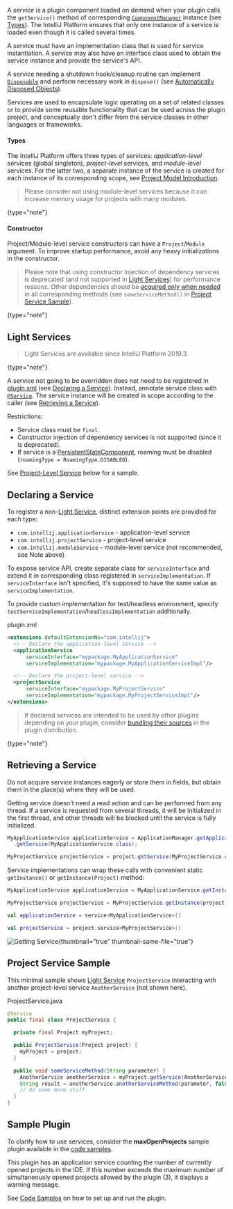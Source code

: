 [//]: # (title: Services)

<!-- Copyright 2000-2022 JetBrains s.r.o. and contributors. Use of this source code is governed by the Apache 2.0 license. -->

A _service_ is a plugin component loaded on demand when your plugin calls the `getService()` method of corresponding [`ComponentManager`](%gh-ic%/platform/extensions/src/com/intellij/openapi/components/ComponentManager.java) instance (see [Types](#types)).
The IntelliJ Platform ensures that only one instance of a service is loaded even though it is called several times.

A service must have an implementation class that is used for service instantiation.
A service may also have an interface class used to obtain the service instance and provide the service's API.

A service needing a shutdown hook/cleanup routine can implement [`Disposable`](%gh-ic%/platform/util/src/com/intellij/openapi/Disposable.java) and perform necessary work in `dispose()` (see [Automatically Disposed Objects](disposers.md#automatically-disposed-objects)).

Services are used to encapsulate logic operating on a set of related classes or to provide some reusable functionality that can be used across the plugin project, and conceptually don't differ from the service classes in other languages or frameworks.

#### Types

The IntelliJ Platform offers three types of services: _application-level_ services (global singleton), _project-level_ services, and _module-level_ services.
For the latter two, a separate instance of the service is created for each instance of its corresponding scope, see [Project Model Introduction](project_structure.md).

> Please consider not using module-level services because it can increase memory usage for projects with many modules.
>
{type="note"}

#### Constructor

Project/Module-level service constructors can have a `Project`/`Module` argument.
To improve startup performance, avoid any heavy initializations in the constructor.

> Please note that using constructor injection of dependency services is deprecated (and not supported in [Light Services](#light-services)) for performance reasons.
> Other dependencies should be [acquired only when needed](#retrieving-a-service) in all corresponding methods (see `someServiceMethod()` in [Project Service Sample](#project-service-sample)).
>
{type="note"}

## Light Services

> Light Services are available since IntelliJ Platform 2019.3.
>
{type="note"}

A service not going to be overridden does not need to be registered in <path>[plugin.xml](plugin_configuration_file.md)</path> (see [Declaring a Service](#declaring-a-service)).
Instead, annotate service class with [`@Service`](%gh-ic%/platform/core-api/src/com/intellij/openapi/components/Service.java).
The service instance will be created in scope according to the caller (see [Retrieving a Service](#retrieving-a-service)).

Restrictions:

* Service class must be `final`.
* Constructor injection of dependency services is not supported (since it is deprecated).
* If service is a [PersistentStateComponent](persisting_state_of_components.md), roaming must be disabled (`roamingType = RoamingType.DISABLED`).

See [Project-Level Service](#project-service-sample) below for a sample.

## Declaring a Service

To register a non-[Light Service](#light-services), distinct extension points are provided for each type:

* `com.intellij.applicationService` - application-level service
* `com.intellij.projectService` - project-level service
* `com.intellij.moduleService` - module-level service (not recommended, see Note above)

To expose service API, create separate class for `serviceInterface` and extend it in corresponding class registered in `serviceImplementation`.
If `serviceInterface` isn't specified, it's supposed to have the same value as `serviceImplementation`.

To provide custom implementation for test/headless environment, specify `testServiceImplementation`/`headlessImplementation` additionally.

<path>plugin.xml</path>
```xml
<extensions defaultExtensionNs="com.intellij">
  <!-- Declare the application-level service -->
  <applicationService
      serviceInterface="mypackage.MyApplicationService"
      serviceImplementation="mypackage.MyApplicationServiceImpl"/>

  <!-- Declare the project-level service -->
  <projectService
      serviceInterface="mypackage.MyProjectService"
      serviceImplementation="mypackage.MyProjectServiceImpl"/>
</extensions>
```

> If declared services are intended to be used by other plugins depending on your plugin, consider [bundling their sources](bundling_plugin_openapi_sources.md) in the plugin distribution.
>
{type="note"}

## Retrieving a Service

Do not acquire service instances eagerly or store them in fields, but obtain them in the place(s) where they will be used.

Getting service doesn't need a read action and can be performed from any thread.
If a service is requested from several threads, it will be initialized in the first thread, and other threads will be blocked until the service is fully initialized.

<tabs>
<tab title="Java">

```java
MyApplicationService applicationService = ApplicationManager.getApplication()
  .getService(MyApplicationService.class);

MyProjectService projectService = project.getService(MyProjectService.class);
```

Service implementations can wrap these calls with convenient static `getInstance()` or `getInstance(Project)` method:

```java
MyApplicationService applicationService = MyApplicationService.getInstance();

MyProjectService projectService = MyProjectService.getInstance(project);
```

</tab>

<tab title="Kotlin">

```kotlin
val applicationService = service<MyApplicationService>()

val projectService = project.service<MyProjectService>()
```
</tab>

</tabs>

<procedure title="Getting Service Flow" initial-collapse-state="collapsed">

![Getting Service](getting_service.svg){thumbnail="true" thumbnail-same-file="true"}

</procedure>

## Project Service Sample

This minimal sample shows [Light Service](#light-services) `ProjectService` interacting with another project-level service `AnotherService` (not shown here).

<path>ProjectService.java</path>

```java
@Service
public final class ProjectService {

  private final Project myProject;

  public ProjectService(Project project) {
    myProject = project;
  }

  public void someServiceMethod(String parameter) {
    AnotherService anotherService = myProject.getService(AnotherService.class);
    String result = anotherService.anotherServiceMethod(parameter, false);
    // do some more stuff
  }
}
```

## Sample Plugin

To clarify how to use services, consider the **maxOpenProjects** sample plugin available in the [code samples](%gh-sdk-samples%/max_opened_projects).

This plugin has an application service counting the number of currently opened projects in the IDE.
If this number exceeds the maximum number of simultaneously opened projects allowed by the plugin (3), it displays a warning message.

See [Code Samples](code_samples.md) on how to set up and run the plugin.
